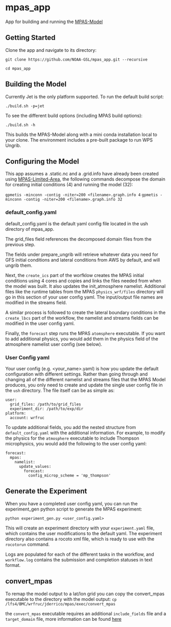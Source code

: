 # mpas_app
App for building and running the [MPAS-Model](https://github.com/NOAA-GSL/MPAS-Model)

## Getting Started

Clone the app and navigate to its directory:

`git clone https://github.com/NOAA-GSL/mpas_app.git --recursive`

`cd mpas_app`

## Building the Model

Currently Jet is the only platform supported.  To run the default build script:

`./build.sh -p=jet`

To see the different build options (including MPAS build options):

`./build.sh -h`

This builds the MPAS-Model along with a mini conda installation local to your clone.  The environment includes a pre-built package to run WPS Ungrib.

## Configuring the Model

This app assumes a <filename>.static.nc and a <filename>.grid.info have already been created using [MPAS-Limited-Area](https://github.com/MPAS-Dev/MPAS-Limited-Area), the following commands decompose the domain for creating initial conditions (4) and running the model (32):

`gpmetis -minconn -contig -niter=200 <filename>.graph.info 4`
`gpmetis -minconn -contig -niter=200 <filename>.graph.info 32`

### default_config.yaml

default_config.yaml is the default yaml config file located in the ush directory of mpas_app.  

The grid_files field references the decomposed domain files from the previous step.

The fields under prepare_ungrib will retrieve whatever data you need for GFS initial conditions and lateral conditions from AWS by default, and will ungrib them.

Next, the `create_ics` part of the worfklow creates the MPAS initial conditions using 4 cores and copies and links the files needed from when the model was built.  It also updates the init_atmosphere namelist.  Additional files like the runtime tables from the MPAS `physics_wrf/files` directory will go in this section of your user config yaml. The input/output file names are modified in the streams field.

A similar process is followed to create the lateral boundary conditions in the `create_lbcs` part of the workflow, the namelist and streams fields can be modified in the user config yaml.

Finally, the `forecast` step runs the MPAS `atomsphere` executable.  If you want to add additional physics, you would add them in the physics field of the atmosphere namelist user config (see below).

### User Config yaml

Your user config (e.g. <your_name>.yaml) is how you update the default configuration with different settings.  Rather than going through and changing all of the different namelist and streams files that the MPAS Model produces, you only need to create and update the single user config file in the `ush` directory.  The file itself can be as simple as:
```
user:
  grid_files: /path/to/grid_files
  experiment_dir: /path/to/exp/dir
platform:
  account: wrfruc
```
To update additional fields, you add the nested structure from `default_config.yaml` with the additional information.  For example, to modify the physics for the `atmosphere` executable to include Thompson microphysics, you would add the following to the user config yaml:
```
forecast:
  mpas:
    namelist:
      update_values:
        forecast:
          config_microp_scheme = 'mp_thompson'
```

## Generate the Experiment

When you have a completed user config yaml, you can run the experiment_gen python script to generate the MPAS experiment:

`python experiment_gen.py <user_config.yaml>`

This will create an experiment directory with your `experiment.yaml` file, which contains the user modifications to the default yaml.  The experiment directory also contains a rocoto xml file, which is ready to use with the `rocotorun` command.

Logs are populated for each of the different tasks in the workflow, and `workflow.log` contains the submission and completion statuses in text format.

## convert_mpas

To remap the model output to a lat/lon grid you can copy the convert_mpas executable to the directory with the model output:
`cp /lfs4/BMC/wrfruc/jderrico/mpas/exec/convert_mpas`

the `convert_mpas` executable requires an additional `include_fields` file and a `target_domain` file, more information can be found [here](https://github.com/mgduda/convert_mpas)